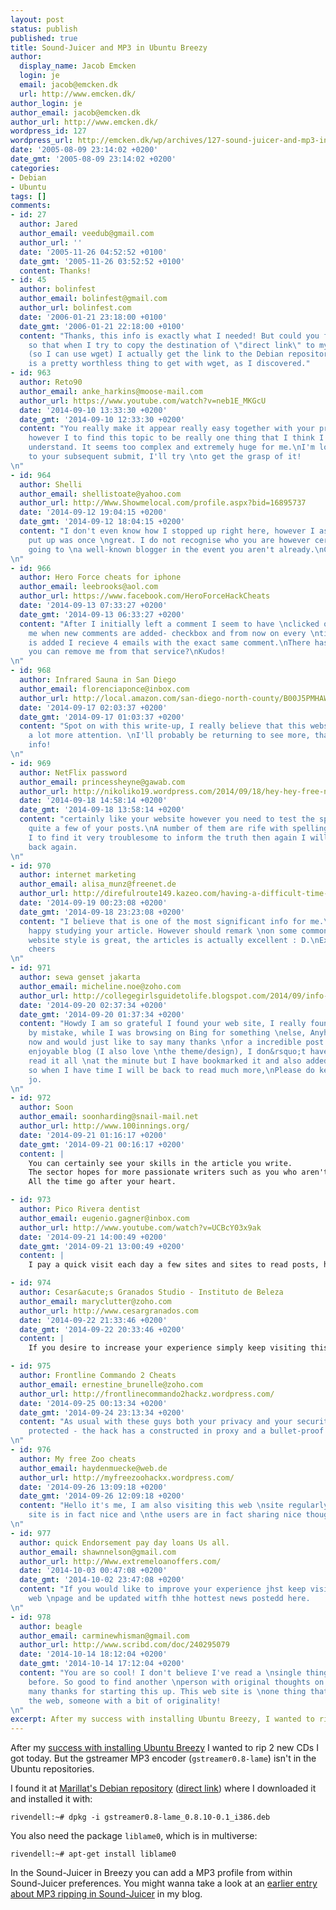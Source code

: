 ```yaml
---
layout: post
status: publish
published: true
title: Sound-Juicer and MP3 in Ubuntu Breezy
author:
  display_name: Jacob Emcken
  login: je
  email: jacob@emcken.dk
  url: http://www.emcken.dk/
author_login: je
author_email: jacob@emcken.dk
author_url: http://www.emcken.dk/
wordpress_id: 127
wordpress_url: http://emcken.dk/wp/archives/127-sound-juicer-and-mp3-in-ubuntu-breezy.html
date: '2005-08-09 23:14:02 +0200'
date_gmt: '2005-08-09 23:14:02 +0200'
categories:
- Debian
- Ubuntu
tags: []
comments:
- id: 27
  author: Jared
  author_email: veedub@gmail.com
  author_url: ''
  date: '2005-11-26 04:52:52 +0100'
  date_gmt: '2005-11-26 03:52:52 +0100'
  content: Thanks!
- id: 45
  author: bolinfest
  author_email: bolinfest@gmail.com
  author_url: bolinfest.com
  date: '2006-01-21 23:18:00 +0100'
  date_gmt: '2006-01-21 22:18:00 +0100'
  content: "Thanks, this info is exactly what I needed! But could you fix your links
    so that when I try to copy the destination of \"direct link\" to my clipboard
    (so I can use wget) I actually get the link to the Debian repository instead of:\r\n\r\nhttp://www.emcken.dk/weblog/exit.php?url_id=597&entry_id=127\r\n\r\nWhich
    is a pretty worthless thing to get with wget, as I discovered."
- id: 963
  author: Reto90
  author_email: anke_harkins@moose-mail.com
  author_url: https://www.youtube.com/watch?v=neb1E_MKGcU
  date: '2014-09-10 13:33:30 +0200'
  date_gmt: '2014-09-10 12:33:30 +0200'
  content: "You really make it appear really easy together with your presentation
    however I to find this topic to be really one thing that I think I \nwould never
    understand. It seems too complex and extremely huge for me.\nI'm looking forward
    to your subsequent submit, I'll try \nto get the grasp of it!
\n"
- id: 964
  author: Shelli
  author_email: shellistoate@yahoo.com
  author_url: http://Www.Showmelocal.com/profile.aspx?bid=16895737
  date: '2014-09-12 19:04:15 +0200'
  date_gmt: '2014-09-12 18:04:15 +0200'
  content: "I don't even know how I stopped up right here, however I assumed this
    put up was once \ngreat. I do not recognise who you are however certainly you're
    going to \na well-known blogger in the event you aren't already.\nCheers!
\n"
- id: 966
  author: Hero Force cheats for iphone
  author_email: leebrooks@aol.com
  author_url: https://www.facebook.com/HeroForceHackCheats
  date: '2014-09-13 07:33:27 +0200'
  date_gmt: '2014-09-13 06:33:27 +0200'
  content: "After I initially left a comment I seem to have \nclicked on the -Notify
    me when new comments are added- checkbox and from now on every \ntime a comment
    is added I recieve 4 emails with the exact same comment.\nThere has to be a way
    you can remove me from that service?\nKudos!
\n"
- id: 968
  author: Infrared Sauna in San Diego
  author_email: florenciaponce@inbox.com
  author_url: http://local.amazon.com/san-diego-north-county/B00J5PMHAW/three-full-spectrum-infrared-sauna-sessions
  date: '2014-09-17 02:03:37 +0200'
  date_gmt: '2014-09-17 01:03:37 +0200'
  content: "Spot on with this write-up, I really believe that this website needs
    a lot more attention. \nI'll probably be returning to see more, thanks for \nthe
    info!
\n"
- id: 969
  author: NetFlix password
  author_email: princessheyne@gawab.com
  author_url: http://nikoliko19.wordpress.com/2014/09/18/hey-hey-free-netflix-account-for-yey
  date: '2014-09-18 14:58:14 +0200'
  date_gmt: '2014-09-18 13:58:14 +0200'
  content: "certainly like your website however you need to test the spelling on
    quite a few of your posts.\nA number of them are rife with spelling problems \nand
    I to find it very troublesome to inform the truth then again I will surely \ncome
    back again.
\n"
- id: 970
  author: internet marketing
  author_email: alisa_munz@freenet.de
  author_url: http://direfulroute149.kazeo.com/having-a-difficult-time-generating-income-online-check-out-the-following-tips,a4844148.html
  date: '2014-09-19 00:23:08 +0200'
  date_gmt: '2014-09-18 23:23:08 +0200'
  content: "I believe that is one of the most significant info for me.\nAnd i'm
    happy studying your article. However should remark \non some common issues, The
    website style is great, the articles is actually excellent : D.\nExcellent job,
    cheers
\n"
- id: 971
  author: sewa genset jakarta
  author_email: micheline.noe@zoho.com
  author_url: http://collegegirlsguidetolife.blogspot.com/2014/09/info-harga-genset-terbaru.html
  date: '2014-09-20 02:37:34 +0200'
  date_gmt: '2014-09-20 01:37:34 +0200'
  content: "Howdy I am so grateful I found your web site, I really found \nyou
    by mistake, while I was browsing on Bing for something \nelse, Anyhow I am here
    now and would just like to say many thanks \nfor a incredible post and a all round
    enjoyable blog (I also love \nthe theme/design), I don&rsquo;t have time to
    read it all \nat the minute but I have bookmarked it and also added your RSS feeds,
    so when I have time I will be back to read much more,\nPlease do keep up the excellent
    jo.
\n"
- id: 972
  author: Soon
  author_email: soonharding@snail-mail.net
  author_url: http://www.100innings.org/
  date: '2014-09-21 01:16:17 +0200'
  date_gmt: '2014-09-21 00:16:17 +0200'
  content: |
    You can certainly see your skills in the article you write.
    The sector hopes for more passionate writers such as you who aren't afraid to say how they believe.
    All the time go after your heart.

- id: 973
  author: Pico Rivera dentist
  author_email: eugenio.gagner@inbox.com
  author_url: http://www.youtube.com/watch?v=UCBcY03x9ak
  date: '2014-09-21 14:00:49 +0200'
  date_gmt: '2014-09-21 13:00:49 +0200'
  content: |
    I pay a quick visit each day a few sites and sites to read posts, however this blog offers quality based content.

- id: 974
  author: Cesar&acute;s Granados Studio - Instituto de Beleza
  author_email: maryclutter@zoho.com
  author_url: http://www.cesargranados.com
  date: '2014-09-22 21:33:46 +0200'
  date_gmt: '2014-09-22 20:33:46 +0200'
  content: |
    If you desire to increase your experience simply keep visiting this web site and be updated with the latest news update posted here.

- id: 975
  author: Frontline Commando 2 Cheats
  author_email: ernestine_brunelle@zoho.com
  author_url: http://frontlinecommando2hackz.wordpress.com/
  date: '2014-09-25 00:13:34 +0200'
  date_gmt: '2014-09-24 23:13:34 +0200'
  content: "As usual with these guys both your privacy and your security are \nextremely
    protected - the hack has a constructed in proxy and a bullet-proof anti-ban routine.
\n"
- id: 976
  author: My free Zoo cheats
  author_email: haydenmuecke@web.de
  author_url: http://myfreezoohackx.wordpress.com/
  date: '2014-09-26 13:09:18 +0200'
  date_gmt: '2014-09-26 12:09:18 +0200'
  content: "Hello it's me, I am also visiting this web \nsite regularly, this web
    site is in fact nice and \nthe users are in fact sharing nice thoughts.
\n"
- id: 977
  author: quick Endorsement pay day loans Us all.
  author_email: shawnnelson@gmail.com
  author_url: http://Www.extremeloanoffers.com/
  date: '2014-10-03 00:47:08 +0200'
  date_gmt: '2014-10-02 23:47:08 +0200'
  content: "If you would like to improve your experience jhst keep visiting this
    web \npage and be updated witfh thhe hottest news postedd here.
\n"
- id: 978
  author: beagle
  author_email: carminewhisman@gmail.com
  author_url: http://www.scribd.com/doc/240295079
  date: '2014-10-14 18:12:04 +0200'
  date_gmt: '2014-10-14 17:12:04 +0200'
  content: "You are so cool! I don't believe I've read a \nsingle thing like that
    before. So good to find another \nperson with original thoughts on this subject.\nReally..
    many thanks for starting this up. This web site is \none thing that's needed on
    the web, someone with a bit of originality!
\n"
excerpt: After my success with installing Ubuntu Breezy, I wanted to rip two new CDs I got today. But the gstreamer MP3 encoder isn't in the Ubuntu repositories.
---
```

After my [success with installing Ubuntu Breezy][1] I wanted to rip 2 new CDs I got today. But the gstreamer MP3 encoder (`gstreamer0.8-lame`) isn't in the Ubuntu repositories.

I found it at [Marillat's Debian repository][2] ([direct link][3]) where I downloaded it and installed it with:

    rivendell:~# dpkg -i gstreamer0.8-lame_0.8.10-0.1_i386.deb

You also need the package `liblame0`, which is in multiverse:

    rivendell:~# apt-get install liblame0

In the Sound-Juicer in Breezy you can add a MP3 profile from within Sound-Juicer preferences.
You might wanna take a look at an [earlier entry about MP3 ripping in Sound-Juicer][4] in my blog.

[1]: 2005-08-09-installed-ubuntu-breezy-with-success.md
[2]: http://www.las.ic.unicamp.br/pub/debian-marillat/
[3]: http://www.las.ic.unicamp.br/pub/debian-marillat/pool/main/g/gst-plugins0.8/gstreamer0.8-lame_0.8.10-0.1_i386.deb
[4]: 2005-03-07-mp3-encoding-with-sound-juicer.md

